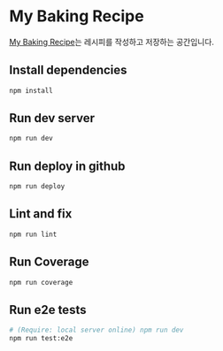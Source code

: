 # My Baking Recipe
[My Baking Recipe](https://davidyang2149.github.io/MyBakingRecipe)는 레시피를 작성하고 저장하는 공간입니다.

## Install dependencies

```sh
npm install
```

## Run dev server

```sh
npm run dev
```

## Run deploy in github

```sh
npm run deploy
```

## Lint and fix

```sh
npm run lint
```

## Run Coverage

```sh
npm run coverage
```

## Run e2e tests

```sh
# (Require: local server online) npm run dev 
npm run test:e2e
```
